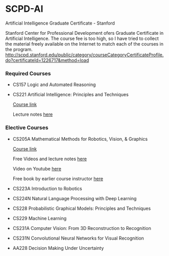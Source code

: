 # SCPD-AI
Artificial Intelligence Graduate Certificate - Stanford

Stanford Center for Professional Development ofers Graduate Certificate in Artificial Intelligence. The course fee is too high, so I have tried to collect the material freely available on the Internet to match each of the courses in the program.
http://scpd.stanford.edu/public/category/courseCategoryCertificateProfile.do?certificateId=1226717&method=load

### Required Courses
* CS157 Logic and Automated Reasoning
* CS221 Artificial Intelligence: Principles and Techniques

  [Course link](http://scpd.stanford.edu/search/publicCourseSearchDetails.do;jsessionid=4E494CF0262AAA3627D567BC0620DF1D?method=load&courseId=11747&showInternal=true)
  
  Lecture notes [here](http://web.stanford.edu/class/cs221/)

### Elective Courses
* CS205A Mathematical Methods for Robotics, Vision, & Graphics

  [Course link](http://scpd.stanford.edu/search/publicCourseSearchDetails.do;jsessionid=4E494CF0262AAA3627D567BC0620DF1D?method=load&courseId=1060827&showInternal=true)
  
  Free Videos and lecture notes [here](http://graphics.stanford.edu/courses/cs205a-13-fall/schedule.html)
  
  Video on Youtube [here](https://www.youtube.com/user/justinmsolomon/videos)
  
  Free book by earlier course instructor [here](https://people.csail.mit.edu/jsolomon/share/book/numerical_book.pdf)

* CS223A Introduction to Robotics
* CS224N Natural Language Processing with Deep Learning
* CS228 Probabilistic Graphical Models: Principles and Techniques
* CS229 Machine Learning
* CS231A Computer Vision: From 3D Reconstruction to Recognition
* CS231N Convolutional Neural Networks for Visual Recognition
* AA228 Decision Making Under Uncertainty


